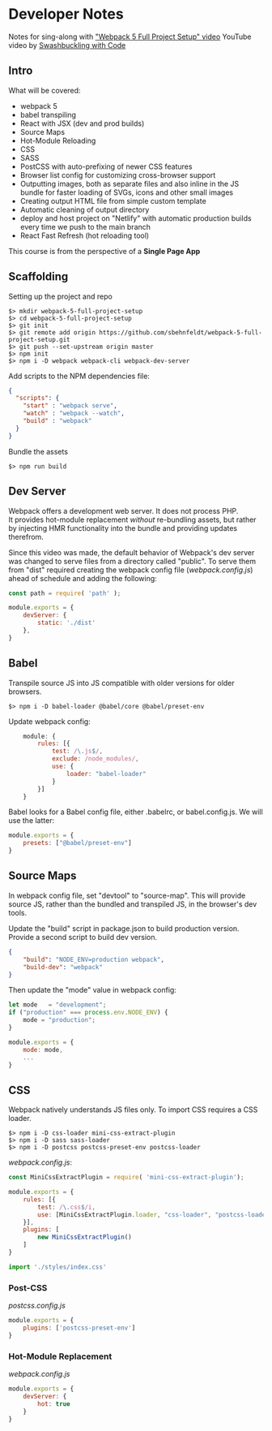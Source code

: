 # Developer Notes

Notes for sing-along with ["Webpack 5 Full Project Setup" video](https://www.youtube.com/watch?v=TOb1c39m64A)
YouTube video by [Swashbuckling with Code](https://www.youtube.com/@SwashbucklingwithCode)

## Intro
What will be covered:
- webpack 5
- babel transpiling
- React with JSX (dev and prod builds)
- Source Maps
- Hot-Module Reloading
- CSS
- SASS
- PostCSS with auto-prefixing of newer CSS features
- Browser list config for customizing cross-browser support
- Outputting images, both as separate files and also inline in the JS bundle for faster loading of SVGs, icons and other
  small images
- Creating output HTML file from simple custom template
- Automatic cleaning of output directory
- deploy and host project on "Netlify" with automatic production builds every time we push to the main branch
- React Fast Refresh (hot reloading tool)

This course is from the perspective of a **Single Page App**

## Scaffolding
Setting up the project and repo
```shell
$> mkdir webpack-5-full-project-setup
$> cd webpack-5-full-project-setup
$> git init
$> git remote add origin https://github.com/sbehnfeldt/webpack-5-full-project-setup.git 
$> git push --set-upstream origin master 
$> npm init
$> npm i -D webpack webpack-cli webpack-dev-server
```

Add scripts to the NPM dependencies file:
```json
{
  "scripts": {
    "start" : "webpack serve",
    "watch" : "webpack --watch",
    "build" : "webpack"
  }
}
```
Bundle the assets
```shell
$> npm run build
```

## Dev Server
Webpack offers a development web server.  It does not process PHP.  
It provides hot-module replacement _without_ re-bundling assets, 
but rather by injecting HMR functionality into the bundle
and providing updates therefrom.

Since this video was made, the default behavior of Webpack's dev server was changed to serve files from a directory called "public".
To serve them from "dist" required creating the webpack config file (_webpack.config.js_) ahead of schedule and adding the following:
```js
const path = require( 'path' );

module.exports = {
    devServer: {
        static: './dist'
    },
}
```

## Babel
Transpile source JS into JS compatible with older versions for older browsers.
```shell
$> npm i -D babel-loader @babel/core @babel/preset-env
```
Update webpack config:
```js
    module: {
        rules: [{
            test: /\.js$/,
            exclude: /node_modules/,
            use: {
                loader: "babel-loader"
            }
        }]
    }
```
Babel looks for a Babel config file, either .babelrc, or babel.config.js. We will use the latter:
```js
module.exports = {
    presets: ["@babel/preset-env"]
}
```

## Source Maps
In webpack config file, set "devtool" to "source-map". This will provide source JS, rather than the bundled and transpiled JS,
in the browser's dev tools.

Update the "build" script in package.json to build production version.
Provide a second script to build dev version.
```json
{
    "build": "NODE_ENV=production webpack",
    "build-dev": "webpack"
}
```

Then update the "mode" value in webpack config:
```js
let mode   = "development";
if ("production" === process.env.NODE_ENV) {
    mode = "production";
}

module.exports = {
    mode: mode,
    ...
}
```
## CSS
  

Webpack natively understands JS files only. To import CSS requires a CSS loader.
```shell
$> npm i -D css-loader mini-css-extract-plugin 
$> npm i -D sass sass-loader
$> npm i -D postcss postcss-preset-env postcss-loader
```

_webpack.config.js_:
```js
const MiniCssExtractPlugin = require( 'mini-css-extract-plugin');

module.exports = {
    rules: [{
        test: /\.css$/i, 
        use: [MiniCssExtractPlugin.loader, "css-loader", "postcss-loader", "sass-loader"]
    }],
    plugins: [
        new MiniCssExtractPlugin()
    ]
}
```


```js
import './styles/index.css'
```

### Post-CSS
_postcss.config.js_

```js
module.exports = {
    plugins: ['postcss-preset-env']
}
```
### Hot-Module Replacement
_webpack.config.js_
```js
module.exports = {
    devServer: {
        hot: true
    }
}
```